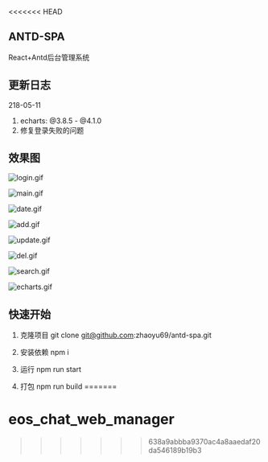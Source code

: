 <<<<<<< HEAD
## ANTD-SPA ##

React+Antd后台管理系统

## 更新日志
218-05-11 

1. echarts: @3.8.5 - @4.1.0
2. 修复登录失败的问题

## 效果图

![login.gif](https://upload-images.jianshu.io/upload_images/7429221-a1992d28799f11ec.gif?imageMogr2/auto-orient/strip%7CimageView2/2/w/700)

![main.gif](https://upload-images.jianshu.io/upload_images/7429221-c2411818447fb284.gif?imageMogr2/auto-orient/strip%7CimageView2/2/w/700)

![date.gif](https://upload-images.jianshu.io/upload_images/7429221-fd5a4cab33efc25e.gif?imageMogr2/auto-orient/strip%7CimageView2/2/w/700)

![add.gif](https://upload-images.jianshu.io/upload_images/7429221-fca9e4e65020d08b.gif?imageMogr2/auto-orient/strip%7CimageView2/2/w/700)

![update.gif](https://upload-images.jianshu.io/upload_images/7429221-1d13f04b371c7c1c.gif?imageMogr2/auto-orient/strip%7CimageView2/2/w/700)

![del.gif](https://upload-images.jianshu.io/upload_images/7429221-b68c38f3a6ae5a38.gif?imageMogr2/auto-orient/strip%7CimageView2/2/w/700)

![search.gif](https://upload-images.jianshu.io/upload_images/7429221-0e9693b816dbf551.gif?imageMogr2/auto-orient/strip%7CimageView2/2/w/700)

![echarts.gif](https://upload-images.jianshu.io/upload_images/7429221-a54312b73224af36.gif?imageMogr2/auto-orient/strip%7CimageView2/2/w/700)

## 快速开始

1. 克隆项目
git clone git@github.com:zhaoyu69/antd-spa.git

2. 安装依赖
npm i

3. 运行
npm run start

4. 打包
npm run build
=======
# eos_chat_web_manager
>>>>>>> 638a9abbba9370ac4a8aaedaf20da546189b19b3

